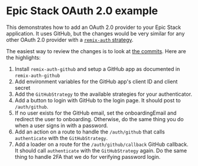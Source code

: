 # Epic Stack OAuth 2.0 example

This demonstrates how to add an OAuth 2.0 provider to your Epic Stack
application. It uses GitHub, but the changes would be very similar for any other
OAuth 2.0 provider with a
[`remix-auth` strategy](https://github.com/sergiodxa/remix-auth/discussions/111).

The easiest way to review the changes is to look at
[the commits](https://github.com/kentcdodds/epic-github-auth/commits). Here are
the highlights:

1. Install `remix-auth-github` and setup a GitHub app as documented in
   `remix-auth-github`
1. Add environment variables for the GitHub app's client ID and client secret
1. Add the `GitHubStrategy` to the available strategies for your authenticator.
1. Add a button to login with GitHub to the login page. It should post to
   `/auth/github`.
1. If no user exists for the GitHub email, set the onboardingEmail and redirect
   the user to onboarding. Otherwise, do the same thing you do when a user signs
   in with a password.
1. Add an action on a route to handle the `/auth/github` that calls
   `authenticate` with the `GitHubStrategy`.
1. Add a loader on a route for the `/auth/github/callback` GitHub callback. It
   should call `authenticate` with the `GitHubStrategy` again. Do the same thing
   to handle 2FA that we do for verifying password login.
